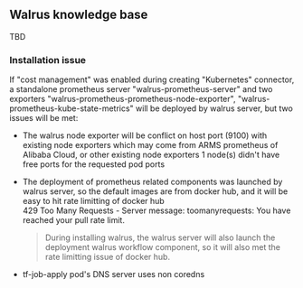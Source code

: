 ## Walrus knowledge base
TBD

### Installation issue

If "cost management" was enabled during creating "Kubernetes" connector, a standalone prometheus server "walrus-prometheus-server" and two exporters "walrus-prometheus-prometheus-node-exporter", "walrus-prometheus-kube-state-metrics" will be deployed by walrus server, but two issues will be met:  

+ The walrus node exporter will be conflict on host port (9100) with existing node exporters which may come from ARMS prometheus of Alibaba Cloud, or other existing node exporters
    1 node(s) didn't have free ports for the requested pod ports  

+ The deployment of prometheus related components was launched by walrus server, so the default images are from docker hub, and it will be easy to hit rate limitting of docker hub  
    429 Too Many Requests - Server message: toomanyrequests: You have reached your pull rate limit.  

    > During installing walrus, the walrus server will also launch the deployment walrus workflow component, so it will also met the rate limitting issue of docker hub.  


+ tf-job-apply pod's DNS server uses non coredns


